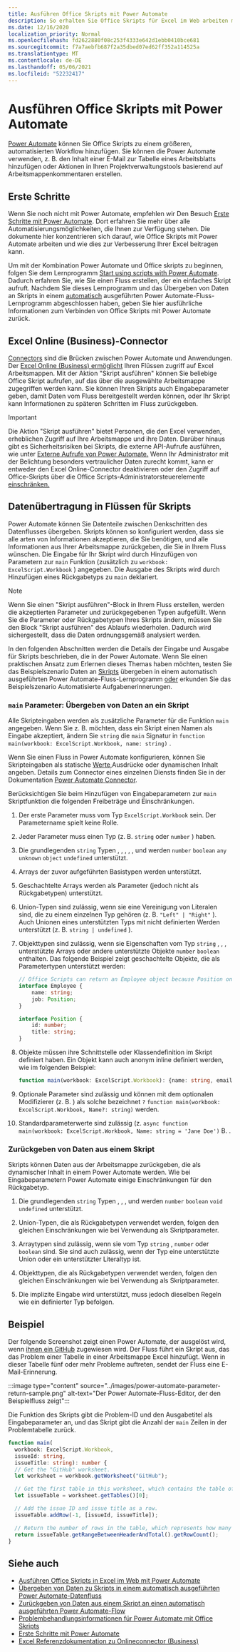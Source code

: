 ```yaml
---
title: Ausführen Office Skripts mit Power Automate
description: So erhalten Sie Office Skripts für Excel im Web arbeiten mit einem Power Automate Workflow.
ms.date: 12/16/2020
localization_priority: Normal
ms.openlocfilehash: fd2622880f08c253f4333e642d1ebb0410bce681
ms.sourcegitcommit: f7a7aebfb687f2a35dbed07ed62ff352a114525a
ms.translationtype: MT
ms.contentlocale: de-DE
ms.lasthandoff: 05/06/2021
ms.locfileid: "52232417"
---
```

# <a name="run-office-scripts-with-power-automate"></a>Ausführen Office Skripts mit Power Automate

[Power Automate](https://flow.microsoft.com) können Sie Office Skripts zu einem größeren, automatisierten Workflow hinzufügen. Sie können die Power Automate verwenden, z. B. den Inhalt einer E-Mail zur Tabelle eines Arbeitsblatts hinzufügen oder Aktionen in Ihren Projektverwaltungstools basierend auf Arbeitsmappenkommentaren erstellen.

## <a name="getting-started"></a>Erste Schritte

Wenn Sie noch nicht mit Power Automate, empfehlen wir Den Besuch [Erste Schritte mit Power Automate](/power-automate/getting-started). Dort erfahren Sie mehr über alle Automatisierungsmöglichkeiten, die Ihnen zur Verfügung stehen. Die dokumente hier konzentrieren sich darauf, wie Office Skripts mit Power Automate arbeiten und wie dies zur Verbesserung Ihrer Excel beitragen kann.

Um mit der Kombination Power Automate und Office skripts zu beginnen, folgen Sie dem Lernprogramm [Start using scripts with Power Automate](../tutorials/excel-power-automate-manual.md). Dadurch erfahren Sie, wie Sie einen Fluss erstellen, der ein einfaches Skript aufruft. Nachdem Sie dieses Lernprogramm und das Übergeben von Daten an Skripts in einem [automatisch](../tutorials/excel-power-automate-trigger.md) ausgeführten Power Automate-Fluss-Lernprogramm abgeschlossen haben, geben Sie hier ausführliche Informationen zum Verbinden von Office Skripts mit Power Automate zurück.

## <a name="excel-online-business-connector"></a>Excel Online (Business)-Connector

[Connectors](/connectors/connectors) sind die Brücken zwischen Power Automate und Anwendungen. Der [Excel Online (Business) ermöglicht](/connectors/excelonlinebusiness) Ihren Flüssen zugriff auf Excel Arbeitsmappen. Mit der Aktion "Skript ausführen" können Sie beliebige Office Skript aufrufen, auf das über die ausgewählte Arbeitsmappe zugegriffen werden kann. Sie können Ihren Skripts auch Eingabeparameter geben, damit Daten vom Fluss bereitgestellt werden können, oder Ihr Skript kann Informationen zu späteren Schritten im Fluss zurückgeben.

> [!IMPORTANT]
> Die Aktion "Skript ausführen" bietet Personen, die den Excel verwenden, erheblichen Zugriff auf Ihre Arbeitsmappe und ihre Daten. Darüber hinaus gibt es Sicherheitsrisiken bei Skripts, die externe API-Aufrufe ausführen, wie unter [Externe Aufrufe von Power Automate.](external-calls.md) Wenn Ihr Administrator mit der Belichtung besonders vertraulicher Daten zurecht kommt, kann er entweder den Excel Online-Connector deaktivieren oder den Zugriff auf Office-Skripts über die Office Scripts-Administratorsteuerelemente [einschränken.](/microsoft-365/admin/manage/manage-office-scripts-settings)

## <a name="data-transfer-in-flows-for-scripts"></a>Datenübertragung in Flüssen für Skripts

Power Automate können Sie Datenteile zwischen Denkschritten des Datenflusses übergeben. Skripts können so konfiguriert werden, dass sie alle arten von Informationen akzeptieren, die Sie benötigen, und alle Informationen aus Ihrer Arbeitsmappe zurückgeben, die Sie in Ihrem Fluss wünschen. Die Eingabe für Ihr Skript wird durch Hinzufügen von Parametern zur `main` Funktion (zusätzlich zu `workbook: ExcelScript.Workbook` ) angegeben. Die Ausgabe des Skripts wird durch Hinzufügen eines Rückgabetyps zu `main` deklariert.

> [!NOTE]
> Wenn Sie einen "Skript ausführen"-Block in Ihrem Fluss erstellen, werden die akzeptierten Parameter und zurückgegebenen Typen aufgefüllt. Wenn Sie die Parameter oder Rückgabetypen Ihres Skripts ändern, müssen Sie den Block "Skript ausführen" des Ablaufs wiederholen. Dadurch wird sichergestellt, dass die Daten ordnungsgemäß analysiert werden.

In den folgenden Abschnitten werden die Details der Eingabe und Ausgabe für Skripts beschrieben, die in der Power Automate. Wenn Sie einen praktischen Ansatz zum Erlernen dieses Themas haben möchten, testen Sie das Beispielszenario Daten an [Skripts](../resources/scenarios/task-reminders.md) übergeben in einem automatisch ausgeführten Power Automate-Fluss-Lernprogramm [oder](../tutorials/excel-power-automate-trigger.md) erkunden Sie das Beispielszenario Automatisierte Aufgabenerinnerungen.

### <a name="main-parameters-passing-data-to-a-script"></a>`main` Parameter: Übergeben von Daten an ein Skript

Alle Skripteingaben werden als zusätzliche Parameter für die Funktion `main` angegeben. Wenn Sie z. B. möchten, dass ein Skript einen Namen als Eingabe akzeptiert, ändern Sie `string` die `main` Signatur in `function main(workbook: ExcelScript.Workbook, name: string)` .

Wenn Sie einen Fluss in Power Automate konfigurieren, können Sie Skripteingaben als statische [Werte,](/power-automate/use-expressions-in-conditions)Ausdrücke oder dynamischen Inhalt angeben. Details zum Connector eines einzelnen Diensts finden Sie in der Dokumentation [Power Automate Connector](/connectors/).

Berücksichtigen Sie beim Hinzufügen von Eingabeparametern zur `main` Skriptfunktion die folgenden Freibeträge und Einschränkungen.

1. Der erste Parameter muss vom Typ `ExcelScript.Workbook` sein. Der Parametername spielt keine Rolle.

2. Jeder Parameter muss einen Typ (z. B. `string` oder `number` ) haben.

3. Die grundlegenden `string` Typen , , , , , und werden `number` `boolean` `any` `unknown` `object` `undefined` unterstützt.

4. Arrays der zuvor aufgeführten Basistypen werden unterstützt.

5. Geschachtelte Arrays werden als Parameter (jedoch nicht als Rückgabetypen) unterstützt.

6. Union-Typen sind zulässig, wenn sie eine Vereinigung von Literalen sind, die zu einem einzelnen Typ gehören (z. B. `"Left" | "Right"` ). Auch Unionen eines unterstützten Typs mit nicht definierten Werden unterstützt (z. B. `string | undefined` ).

7. Objekttypen sind zulässig, wenn sie Eigenschaften vom Typ `string` , , , unterstützte Arrays oder andere unterstützte Objekte `number` `boolean` enthalten. Das folgende Beispiel zeigt geschachtelte Objekte, die als Parametertypen unterstützt werden:

    ```TypeScript
    // Office Scripts can return an Employee object because Position only contains strings and numbers.
    interface Employee {
        name: string;
        job: Position;
    }

    interface Position {
        id: number;
        title: string;
    }
    ```

8. Objekte müssen ihre Schnittstelle oder Klassendefinition im Skript definiert haben. Ein Objekt kann auch anonym inline definiert werden, wie im folgenden Beispiel:

    ```TypeScript
    function main(workbook: ExcelScript.Workbook): {name: string, email: string}
    ```

9. Optionale Parameter sind zulässig und können mit dem optionalen Modifizierer (z. B. ) als solche bezeichnet `?` `function main(workbook: ExcelScript.Workbook, Name?: string)` werden.

10. Standardparameterwerte sind zulässig (z. `async function main(workbook: ExcelScript.Workbook, Name: string = 'Jane Doe')` B. .

### <a name="returning-data-from-a-script"></a>Zurückgeben von Daten aus einem Skript

Skripts können Daten aus der Arbeitsmappe zurückgeben, die als dynamischer Inhalt in einem Power Automate werden. Wie bei Eingabeparametern Power Automate einige Einschränkungen für den Rückgabetyp.

1. Die grundlegenden `string` Typen , , , und werden `number` `boolean` `void` `undefined` unterstützt.

2. Union-Typen, die als Rückgabetypen verwendet werden, folgen den gleichen Einschränkungen wie bei Verwendung als Skriptparameter.

3. Arraytypen sind zulässig, wenn sie vom Typ `string` , `number` oder `boolean` sind. Sie sind auch zulässig, wenn der Typ eine unterstützte Union oder ein unterstützter Literaltyp ist.

4. Objekttypen, die als Rückgabetypen verwendet werden, folgen den gleichen Einschränkungen wie bei Verwendung als Skriptparameter.

5. Die implizite Eingabe wird unterstützt, muss jedoch dieselben Regeln wie ein definierter Typ befolgen.

## <a name="example"></a>Beispiel

Der folgende Screenshot zeigt einen Power Automate, der ausgelöst wird, wenn [ihnen ein GitHub](https://github.com/) zugewiesen wird. Der Fluss führt ein Skript aus, das das Problem einer Tabelle in einer Arbeitsmappe Excel hinzufügt. Wenn in dieser Tabelle fünf oder mehr Probleme auftreten, sendet der Fluss eine E-Mail-Erinnerung.

:::image type="content" source="../images/power-automate-parameter-return-sample.png" alt-text="Der Power Automate-Fluss-Editor, der den Beispielfluss zeigt":::

Die Funktion des Skripts gibt die Problem-ID und den Ausgabetitel als Eingabeparameter an, und das Skript gibt die Anzahl der `main` Zeilen in der Problemtabelle zurück.

```TypeScript
function main(
  workbook: ExcelScript.Workbook,
  issueId: string,
  issueTitle: string): number {
  // Get the "GitHub" worksheet.
  let worksheet = workbook.getWorksheet("GitHub");

  // Get the first table in this worksheet, which contains the table of GitHub issues.
  let issueTable = worksheet.getTables()[0];

  // Add the issue ID and issue title as a row.
  issueTable.addRow(-1, [issueId, issueTitle]);

  // Return the number of rows in the table, which represents how many issues are assigned to this user.
  return issueTable.getRangeBetweenHeaderAndTotal().getRowCount();
}
```

## <a name="see-also"></a>Siehe auch

- [Ausführen Office Skripts in Excel im Web mit Power Automate](../tutorials/excel-power-automate-manual.md)
- [Übergeben von Daten zu Skripts in einem automatisch ausgeführten Power Automate-Datenfluss](../tutorials/excel-power-automate-trigger.md)
- [Zurückgeben von Daten aus einem Skript an einen automatisch ausgeführten Power Automate-Flow](../tutorials/excel-power-automate-returns.md)
- [Problembehandlungsinformationen für Power Automate mit Office Skripts](../testing/power-automate-troubleshooting.md)
- [Erste Schritte mit Power Automate](/power-automate/getting-started)
- [Excel Referenzdokumentation zu Onlineconnector (Business)](/connectors/excelonlinebusiness/)
